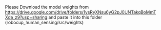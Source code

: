 Please Download the model weights from 
https://drive.google.com/drive/folders/1vsRyXNsu6yG2pJ0UNTakqBoMmTXda_z9?usp=sharing
and paste it into this folder (robocup_human_sensing/src/weights)
